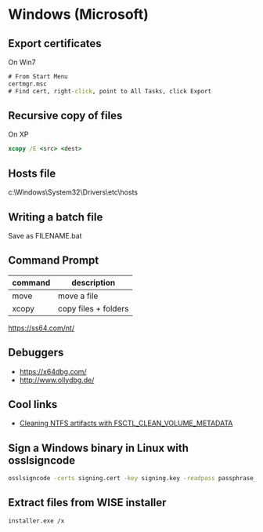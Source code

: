 # Windows (Microsoft)

## Export certificates

On Win7

```cmd
# From Start Menu
certmgr.msc
# Find cert, right-click, point to All Tasks, click Export
```

## Recursive copy of files

On XP

```cmd
xcopy /E <src> <dest>
```

## Hosts file

c:\Windows\System32\Drivers\etc\hosts

## Writing a batch file

Save as FILENAME.bat

## Command Prompt

command | description
---     | ---
move    | move a file
xcopy   | copy files + folders

<https://ss64.com/nt/>

## Debuggers

* https://x64dbg.com/
* http://www.ollydbg.de/

## Cool links

* [Cleaning NTFS artifacts with
  FSCTL_CLEAN_VOLUME_METADATA](https://medium.com/@grzegorztworek/cleaning-ntfs-artifacts-with-fsctl-clean-volume-metadata-bd29afef290c)


## Sign a Windows binary in Linux with osslsigncode

```bash
osslsigncode -certs signing.cert -key signing.key -readpass passphrase_file -in unsigned_binary.exe -out signed_binary.exe -h sha256
```



## Extract files from WISE installer

```shell
installer.exe /x
```

